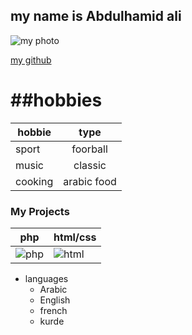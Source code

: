 
## my name is Abdulhamid ali

![my photo](https://avatars1.githubusercontent.com/u/57312937?s=460&u=185e52e42d0dec66fc44c0264774c060301710e6&v=4)

[my github](https://github.com/ali1996-sy)

##hobbies
===========
| hobbie    | type        | 
| ------------- |:-------------:| 
| sport    | foorball | 
| music    | classic    |   
| cooking| arabic food       |   

###   My Projects
 php  | html/css
------| --------
![php](https://encrypted-tbn0.gstatic.com/images?q=tbn%3AANd9GcS4JKbkZ8QtgGmh6t8Wx696DZ0b6_E7dw2I_3BXeB3S9-C6Z-mB&usqp=CAU)|![html](https://soofos.nl/wp-content/uploads/2019/05/HTML.jpg)

* languages
  - Arabic
  - English
  - french
  - kurde
   

